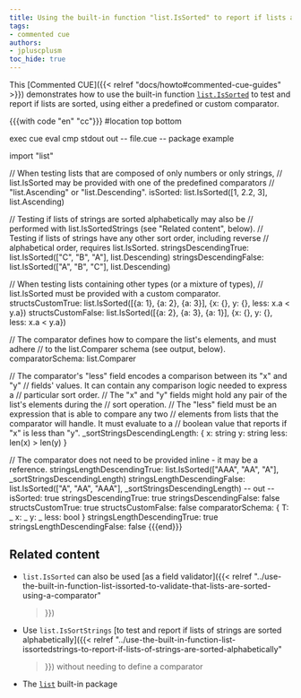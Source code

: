 ```yaml
---
title: Using the built-in function "list.IsSorted" to report if lists are sorted using a comparator
tags:
- commented cue
authors:
- jpluscplusm
toc_hide: true
---
```


This [Commented CUE]({{< relref "docs/howto#commented-cue-guides" >}})
demonstrates how to use the built-in function
[`list.IsSorted`](https://pkg.go.dev/cuelang.org/go/pkg/list#IsSorted)
to test and report if lists are sorted, using either a predefined or custom
comparator.

{{{with code "en" "cc"}}}
#location top bottom

exec cue eval
cmp stdout out
-- file.cue --
package example

import "list"

// When testing lists that are composed of only numbers or only strings,
// list.IsSorted may be provided with one of the predefined comparators
// "list.Ascending" or "list.Descending".
isSorted: list.IsSorted([1, 2.2, 3], list.Ascending)

// Testing if lists of strings are sorted alphabetically may also be
// performed with list.IsSortedStrings (see "Related content", below).
// Testing if lists of strings have any other sort order, including reverse
// alphabetical order, requires list.IsSorted.
stringsDescendingTrue: list.IsSorted(["C", "B", "A"], list.Descending)
stringsDescendingFalse: list.IsSorted(["A", "B", "C"], list.Descending)

// When testing lists containing other types (or a mixture of types),
// list.IsSorted must be provided with a custom comparator.
structsCustomTrue: list.IsSorted([{a: 1}, {a: 2}, {a: 3}], {x: {}, y: {}, less: x.a < y.a})
structsCustomFalse: list.IsSorted([{a: 2}, {a: 3}, {a: 1}], {x: {}, y: {}, less: x.a < y.a})

// The comparator defines how to compare the list's elements, and must adhere
// to the list.Comparer schema (see output, below).
comparatorSchema: list.Comparer

// The comparator's "less" field encodes a comparison between its "x" and "y"
// fields' values.  It can contain any comparison logic needed to express a
// particular sort order.
// The "x" and "y" fields might hold any pair of the list's elements during the
// sort operation.
// The "less" field must be an expression that is able to compare any two
// elements from lists that the comparator will handle. It must evaluate to a
// boolean value that reports if "x" is less than "y".
_sortStringsDescendingLength: {
	x:    string
	y:    string
	less: len(x) > len(y)
}

// The comparator does not need to be provided inline - it may be a reference.
stringsLengthDescendingTrue: list.IsSorted(["AAA", "AA", "A"], _sortStringsDescendingLength)
stringsLengthDescendingFalse: list.IsSorted(["A", "AA", "AAA"], _sortStringsDescendingLength)
-- out --
isSorted:               true
stringsDescendingTrue:  true
stringsDescendingFalse: false
structsCustomTrue:      true
structsCustomFalse:     false
comparatorSchema: {
    T:    _
    x:    _
    y:    _
    less: bool
}
stringsLengthDescendingTrue:  true
stringsLengthDescendingFalse: false
{{{end}}}

## Related content

- `list.IsSorted` can also be used [as a field validator]({{< relref
    "../use-the-built-in-function-list-issorted-to-validate-that-lists-are-sorted-using-a-comparator"
  >}})
- Use `list.IsSortStrings`
  [to test and report if lists of strings are sorted alphabetically]({{< relref
    "../use-the-built-in-function-list-issortedstrings-to-report-if-lists-of-strings-are-sorted-alphabetically"
  >}}) without needing to define a comparator
- The [`list`](https://pkg.go.dev/cuelang.org/go/pkg/list) built-in package
